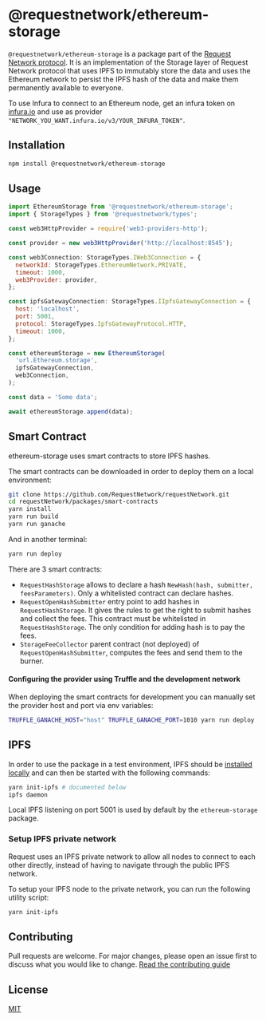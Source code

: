 # @requestnetwork/ethereum-storage

`@requestnetwork/ethereum-storage` is a package part of the [Request Network protocol](https://github.com/RequestNetwork/requestNetwork).
It is an implementation of the Storage layer of Request Network protocol that uses IPFS to immutably store the data and uses the Ethereum network to persist the IPFS hash of the data and make them permanently available to everyone.

To use Infura to connect to an Ethereum node, get an infura token on [infura.io](infura.io) and
use as provider `"NETWORK_YOU_WANT.infura.io/v3/YOUR_INFURA_TOKEN"`.

## Installation

```bash
npm install @requestnetwork/ethereum-storage
```

## Usage

```js
import EthereumStorage from '@requestnetwork/ethereum-storage';
import { StorageTypes } from '@requestnetwork/types';

const web3HttpProvider = require('web3-providers-http');

const provider = new web3HttpProvider('http://localhost:8545');

const web3Connection: StorageTypes.IWeb3Connection = {
  networkId: StorageTypes.EthereumNetwork.PRIVATE,
  timeout: 1000,
  web3Provider: provider,
};

const ipfsGatewayConnection: StorageTypes.IIpfsGatewayConnection = {
  host: 'localhost',
  port: 5001,
  protocol: StorageTypes.IpfsGatewayProtocol.HTTP,
  timeout: 1000,
};

const ethereumStorage = new EthereumStorage(
  'url.Ethereum.storage',
  ipfsGatewayConnection,
  web3Connection,
);

const data = 'Some data';

await ethereumStorage.append(data);
```

## Smart Contract

ethereum-storage uses smart contracts to store IPFS hashes.

The smart contracts can be downloaded in order to deploy them on a local environment:

```bash
git clone https://github.com/RequestNetwork/requestNetwork.git
cd requestNetwork/packages/smart-contracts
yarn install
yarn run build
yarn run ganache
```

And in another terminal:

```bash
yarn run deploy
```

There are 3 smart contracts:

- `RequestHashStorage` allows to declare a hash `NewHash(hash, submitter, feesParameters)`. Only a whitelisted contract can declare hashes.
- `RequestOpenHashSubmitter` entry point to add hashes in `RequestHashStorage`. It gives the rules to get the right to submit hashes and collect the fees. This contract must be whitelisted in `RequestHashStorage`. The only condition for adding hash is to pay the fees.
- `StorageFeeCollector` parent contract (not deployed) of `RequestOpenHashSubmitter`, computes the fees and send them to the burner.

#### Configuring the provider using Truffle and the development network

When deploying the smart contracts for development you can manually set the provider host and port via env variables:

```bash
TRUFFLE_GANACHE_HOST="host" TRUFFLE_GANACHE_PORT=1010 yarn run deploy
```

## IPFS

In order to use the package in a test environment, IPFS should be [installed locally](https://docs.ipfs.io/guides/guides/install/) and can then be started with the following commands:

```bash
yarn init-ipfs # documented below
ipfs daemon
```

Local IPFS listening on port 5001 is used by default by the `ethereum-storage` package.

### Setup IPFS private network

Request uses an IPFS private network to allow all nodes to connect to each other directly,
instead of having to navigate through the public IPFS network.

To setup your IPFS node to the private network, you can run the following utility script:

```bash
yarn init-ipfs
```

## Contributing

Pull requests are welcome. For major changes, please open an issue first to discuss what you would like to change.
[Read the contributing guide](/CONTRIBUTING.md)

## License

[MIT](/LICENSE)
